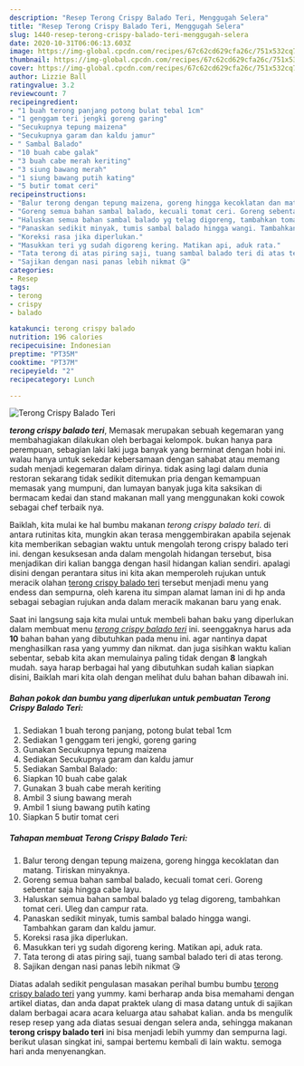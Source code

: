 ```yaml
---
description: "Resep Terong Crispy Balado Teri, Menggugah Selera"
title: "Resep Terong Crispy Balado Teri, Menggugah Selera"
slug: 1440-resep-terong-crispy-balado-teri-menggugah-selera
date: 2020-10-31T06:06:13.603Z
image: https://img-global.cpcdn.com/recipes/67c62cd629cfa26c/751x532cq70/terong-crispy-balado-teri-foto-resep-utama.jpg
thumbnail: https://img-global.cpcdn.com/recipes/67c62cd629cfa26c/751x532cq70/terong-crispy-balado-teri-foto-resep-utama.jpg
cover: https://img-global.cpcdn.com/recipes/67c62cd629cfa26c/751x532cq70/terong-crispy-balado-teri-foto-resep-utama.jpg
author: Lizzie Ball
ratingvalue: 3.2
reviewcount: 7
recipeingredient:
- "1 buah terong panjang potong bulat tebal 1cm"
- "1 genggam teri jengki goreng garing"
- "Secukupnya tepung maizena"
- "Secukupnya garam dan kaldu jamur"
- " Sambal Balado"
- "10 buah cabe galak"
- "3 buah cabe merah keriting"
- "3 siung bawang merah"
- "1 siung bawang putih kating"
- "5 butir tomat ceri"
recipeinstructions:
- "Balur terong dengan tepung maizena, goreng hingga kecoklatan dan matang. Tiriskan minyaknya."
- "Goreng semua bahan sambal balado, kecuali tomat ceri. Goreng sebentar saja hingga cabe layu."
- "Haluskan semua bahan sambal balado yg telag digoreng, tambahkan tomat ceri. Uleg dan campur rata."
- "Panaskan sedikit minyak, tumis sambal balado hingga wangi. Tambahkan garam dan kaldu jamur."
- "Koreksi rasa jika diperlukan."
- "Masukkan teri yg sudah digoreng kering. Matikan api, aduk rata."
- "Tata terong di atas piring saji, tuang sambal balado teri di atas terong."
- "Sajikan dengan nasi panas lebih nikmat 😘"
categories:
- Resep
tags:
- terong
- crispy
- balado

katakunci: terong crispy balado 
nutrition: 196 calories
recipecuisine: Indonesian
preptime: "PT35M"
cooktime: "PT37M"
recipeyield: "2"
recipecategory: Lunch

---
```



![Terong Crispy Balado Teri](https://img-global.cpcdn.com/recipes/67c62cd629cfa26c/751x532cq70/terong-crispy-balado-teri-foto-resep-utama.jpg)

<b><i>terong crispy balado teri</i></b>, Memasak merupakan sebuah kegemaran yang membahagiakan dilakukan oleh berbagai kelompok. bukan hanya para perempuan, sebagian laki laki juga banyak yang berminat dengan hobi ini. walau hanya untuk sekedar kebersamaan dengan sahabat atau memang sudah menjadi kegemaran dalam dirinya. tidak asing lagi dalam dunia restoran sekarang tidak sedikit ditemukan pria dengan kemampuan memasak yang mumpuni, dan lumayan banyak juga kita saksikan di bermacam kedai dan stand makanan mall yang menggunakan koki cowok sebagai chef terbaik nya.

Baiklah, kita mulai ke hal bumbu makanan <i>terong crispy balado teri</i>. di antara rutinitas kita, mungkin akan terasa menggembirakan apabila sejenak kita memberikan sebagian waktu untuk mengolah terong crispy balado teri ini. dengan kesuksesan anda dalam mengolah hidangan tersebut, bisa menjadikan diri kalian bangga dengan hasil hidangan kalian sendiri. apalagi disini dengan perantara situs ini kita akan memperoleh rujukan untuk meracik olahan <u>terong crispy balado teri</u> tersebut menjadi menu yang endess dan sempurna, oleh karena itu simpan alamat laman ini di hp anda sebagai sebagian rujukan anda dalam meracik makanan baru yang enak.




Saat ini langsung saja kita mulai untuk membeli bahan baku yang diperlukan dalam membuat menu <u><i>terong crispy balado teri</i></u> ini. seenggaknya harus ada <b>10</b> bahan bahan yang dibutuhkan pada menu ini. agar nantinya dapat menghasilkan rasa yang yummy dan nikmat. dan juga sisihkan waktu kalian sebentar, sebab kita akan memulainya paling tidak dengan <b>8</b> langkah mudah. saya harap berbagai hal yang dibutuhkan sudah kalian siapkan disini, Baiklah mari kita olah dengan melihat dulu bahan bahan dibawah ini.

<!--inarticleads1-->

##### Bahan pokok dan bumbu yang diperlukan untuk pembuatan Terong Crispy Balado Teri:

1. Sediakan 1 buah terong panjang, potong bulat tebal 1cm
1. Sediakan 1 genggam teri jengki, goreng garing
1. Gunakan Secukupnya tepung maizena
1. Sediakan Secukupnya garam dan kaldu jamur
1. Sediakan  Sambal Balado:
1. Siapkan 10 buah cabe galak
1. Gunakan 3 buah cabe merah keriting
1. Ambil 3 siung bawang merah
1. Ambil 1 siung bawang putih kating
1. Siapkan 5 butir tomat ceri




<!--inarticleads2-->

##### Tahapan membuat Terong Crispy Balado Teri:

1. Balur terong dengan tepung maizena, goreng hingga kecoklatan dan matang. Tiriskan minyaknya.
1. Goreng semua bahan sambal balado, kecuali tomat ceri. Goreng sebentar saja hingga cabe layu.
1. Haluskan semua bahan sambal balado yg telag digoreng, tambahkan tomat ceri. Uleg dan campur rata.
1. Panaskan sedikit minyak, tumis sambal balado hingga wangi. Tambahkan garam dan kaldu jamur.
1. Koreksi rasa jika diperlukan.
1. Masukkan teri yg sudah digoreng kering. Matikan api, aduk rata.
1. Tata terong di atas piring saji, tuang sambal balado teri di atas terong.
1. Sajikan dengan nasi panas lebih nikmat 😘




Diatas adalah sedikit pengulasan masakan perihal bumbu bumbu <u>terong crispy balado teri</u> yang yummy. kami berharap anda bisa memahami dengan artikel diatas, dan anda dapat praktek ulang di masa datang untuk di sajikan dalam berbagai acara acara keluarga atau sahabat kalian. anda bs mengulik resep resep yang ada diatas sesuai dengan selera anda, sehingga makanan <b>terong crispy balado teri</b> ini bisa menjadi lebih yummy dan sempurna lagi. berikut ulasan singkat ini, sampai bertemu kembali di lain waktu. semoga hari anda menyenangkan.

